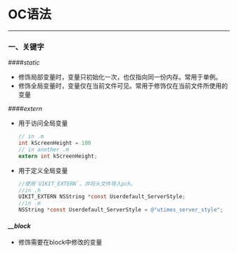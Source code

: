 # OC语法

---

### 一、关键字

####*static*

- 修饰局部变量时，变量只初始化一次，也仅指向同一份内存。常用于单例。
- 修饰全局变量时，变量仅在当前文件可见。常用于修饰仅在当前文件所使用的变量

####*extern*

- 用于访问全局变量

  ```objective-c
  // in .m
  int kScreenHeight = 100
  // in another .m
  extern int kScreenHeight;
  ```

  

- 用于定义全局变量

  ```objective-c
  //使用`UIKIT_EXTERN`，并将头文件导入pch。
  //in .h
  UIKIT_EXTERN NSString *const Userdefault_ServerStyle;
  //in .m
  NSString *const Userdefault_ServerStyle = @"utimes_server_style";
  ```

  

#### *__block*

- 修饰需要在block中修改的变量

